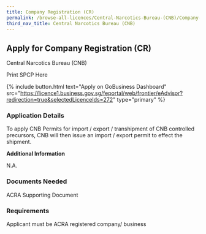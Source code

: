 ```yaml
---
title: Company Registration (CR)
permalink: /browse-all-licences/Central-Narcotics-Bureau-(CNB)/Company-Registration-(CR)
third_nav_title: Central Narcotics Bureau (CNB)
---
```


## Apply for Company Registration (CR)

Central Narcotics Bureau (CNB)

Print SPCP Here


{% include button.html text="Apply on GoBusiness Dashboard" src="https://licence1.business.gov.sg/feportal/web/frontier/eAdvisor?redirection=true&selectedLicenceIds=272" type="primary" %}

### Application Details

<p>To apply CNB Permits for import / export / transhipment of CNB controlled precursors, CNB will then issue an import / export permit to effect the shipment.</p>

**Additional Information**

N.A.

### Documents Needed

ACRA Supporting Document

### Requirements

Applicant must be ACRA registered company/ business

